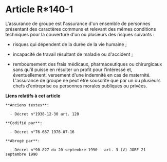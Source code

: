 # Article R*140-1

L'assurance de groupe est l'assurance d'un ensemble de personnes présentant des caractères communs et relevant des mêmes
conditions techniques pour la couverture d'un ou plusieurs des risques suivants :

- risques qui dépendent de la durée de la vie humaine ;

- incapacité de travail résultant de maladie ou d'accident ;

- remboursement des frais médicaux, pharmaceutiques ou chirurgicaux sans qu'il puisse en résulter un profit pour l'intéressé
et, éventuellement, versement d'une indemnité en cas de maternité.    L'assurance de groupe ne peut être souscrite que par un
ou plusieurs chefs d'entreprise ou personnes morales publiques ou privées.

**Liens relatifs à cet article**

	**Anciens textes**:

	  - Décret n°1938-12-30 art. 120

	**Codifié par**:

	  - Décret n°76-667 1976-07-16

	**Abrogé par**:

	  - Décret n°90-827 du 20 septembre 1990 - art. 3 (V) JORF 21 septembre 1990
